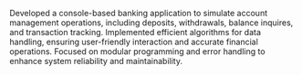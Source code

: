 Developed a console-based banking application to simulate account management operations, including deposits, withdrawals, balance inquires, and transaction tracking.
Implemented efficient algorithms for data handling, ensuring user-friendly interaction and accurate financial operations. 
Focused on modular programming and error handling to enhance system reliability and maintainability.
